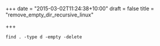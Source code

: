 +++
date = "2015-03-02T11:24:38+10:00"
draft = false
title = "remove_empty_dir_recursive_linux"

+++

```
find . -type d -empty -delete
```